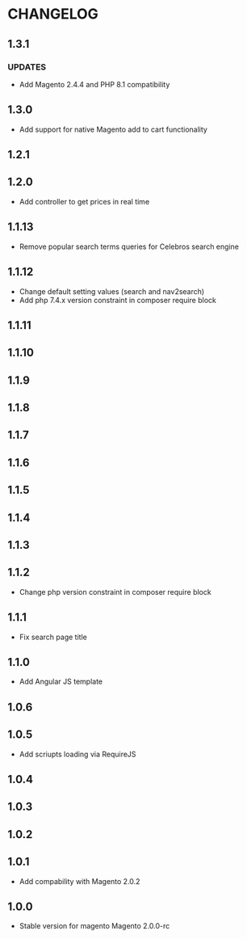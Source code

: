 # CHANGELOG

## 1.3.1

### UPDATES
- Add Magento 2.4.4 and PHP 8.1 compatibility

## 1.3.0
- Add support for native Magento add to cart functionality

## 1.2.1
## 1.2.0
- Add controller to get prices in real time

## 1.1.13
- Remove popular search terms queries for Celebros search engine

## 1.1.12
- Change default setting values (search and nav2search)
- Add php 7.4.x version constraint  in composer require block

## 1.1.11
## 1.1.10
## 1.1.9
## 1.1.8
## 1.1.7
## 1.1.6
## 1.1.5
## 1.1.4
## 1.1.3
## 1.1.2
- Change php version constraint  in composer require block

## 1.1.1
- Fix search page title

## 1.1.0
- Add Angular JS template

## 1.0.6
## 1.0.5
- Add scriupts loading via RequireJS

## 1.0.4
## 1.0.3
## 1.0.2
## 1.0.1
- Add compability with Magento 2.0.2

## 1.0.0
- Stable version for magento Magento 2.0.0-rc
